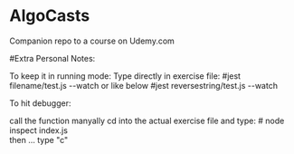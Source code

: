 # AlgoCasts

Companion repo to a course on Udemy.com


#Extra Personal Notes:

To keep it in running mode:
Type directly in exercise file:
      #jest filename/test.js --watch
or like below
      #jest reversestring/test.js --watch


To hit debugger:

call the function manyally
cd into the actual exercise file and type:
     # node inspect index.js  
  then ... type "c"
